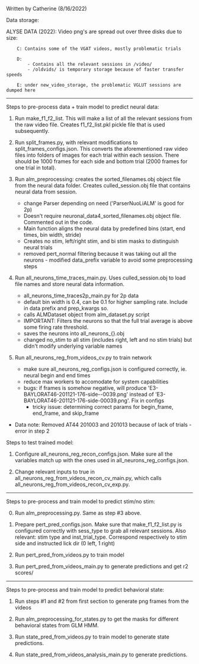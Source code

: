 Written by Catherine (8/16/2022)

Data storage:

ALYSE DATA (2022):
	Video png's are spread out over three disks due to size:

		C: Contains some of the VGAT videos, mostly problematic trials

		D: 
			- Contains all the relevant sessions in /video/
			- /oldvids/ is temporary storage because of faster transfer speeds

		E: under new_video_storage, the problematic VGLUT sessions are dumped here
__________________________________________________________________________________________________________

Steps to pre-process data + train model to predict neural data:

1. Run make_f1_f2_list. This will make a list of all the relevant sessions from the raw video file. Creates f1_f2_list.pkl pickle file that is used subsequently.

2. Run split_frames.py, with relevant modifications to split_frames_configs.json. This converts the aforementioned raw video files into folders of images for each trial within 
each session. There should be 1000 frames for each side and bottom trial (2000 frames for one trial in total).

3. Run alm_preprocessing: creates the sorted_filenames.obj object file from the neural data folder. Creates culled_session.obj file that contains neural data from session.
	- change Parser depending on need ('ParserNuoLiALM' is good for 2p)
	- Doesn't require neuronal_data4_sorted_filenames.obj object file. Commented out in the code.
	- Main function aligns the neural data by predefined bins (start, end times, bin width, stride)
	- Creates no stim, left/right stim, and bi stim masks to distinguish neural trials
	* removed pert_normal filtering because it was taking out all the neurons - modified data_prefix variable to avoid some preprocessing steps

4. Run all_neurons_time_traces_main.py. Uses culled_session.obj to load file names and store neural data information.
	* all_neurons_time_traces2p_main.py for 2p data
	- default bin width is 0.4, can be 0.1 for higher sampling rate. Include in data prefix and prep_kwargs so.
	- calls ALMDataset object from alm_dataset.py script
	- IMPORTANT: Filters the neurons so that the full trial average is above some firing rate threshold.
	- saves the neurons into all_neurons_{}.obj
	* changed no_stim to all stim (includes right, left and no stim trials) but didn't modify underlying variable names

5. Run all_neurons_reg_from_videos_cv.py to train network
	- make sure all_neurons_reg_configs.json is configured correctly, ie. neural begin and end times
	- reduce max workers to accomodate for system capabilities
	- bugs: if frames is somehow negative, will produce 'E3-BAYLORAT46-201121-176-side--0039.png' instead of 'E3-BAYLORAT46-201121-176-side-00039.png'. Fix in configs
		* tricky issue: determining correct params for begin_frame, end_frame, and skip_frame

* Data note: Removed AT44 201003 and 201013 because of lack of trials - error in step 2

Steps to test trained model:

1. Configure all_neurons_reg_recon_configs.json. Make sure all the variables match up with the ones used in all_neurons_reg_configs.json.

2. Change relevant inputs to true in all_neurons_reg_from_videos_recon_cv_main.py, which calls all_neurons_reg_from_videos_recon_cv_exp.py.

__________________________________________________________________________________________________________


Steps to pre-process and train model to predict stim/no stim:

0. Run alm_preprocessing.py. Same as step #3 above.

1. Prepare pert_pred_configs.json. Make sure that make_f1_f2_list.py is configured correctly with sess_type to grab all relevant sessions. 
	Also relevant: stim type and inst_trial_type. Correspond respectively to stim side and instructed lick dir (0 left, 1 right)

2. Run pert_pred_from_videos.py to train model

3. Run pert_pred_from_videos_main.py to generate predictions and get r2 scores/
__________________________________________________________________________________________________________


Steps to pre-process and train model to predict behavioral state:

1. Run steps #1 and #2 from first section to generate png frames from the videos

2. Run alm_preprocessing_for_states.py to get the masks for different behavioral states from GLM HMM.

3. Run state_pred_from_videos.py to train model to generate state predictions.

4. Run state_pred_from_videos_analysis_main.py to generate predictions.
